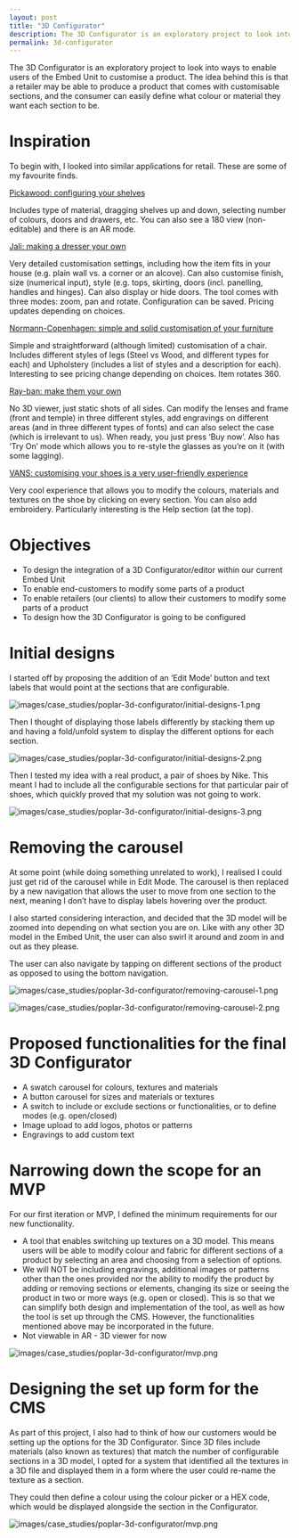 ```yaml
---
layout: post
title: "3D Configurator"
description: The 3D Configurator is an exploratory project to look into ways to enable users of the Embed Unit to customise a product.
permalink: 3d-configurator
---
```

The 3D Configurator is an exploratory project to look into ways to enable users of the Embed Unit to customise a product. The idea behind this is that a retailer may be able to produce a product that comes with customisable sections, and the consumer can easily define what colour or material they want each section to be.

# Inspiration

To begin with, I looked into similar applications for retail. These are some of my favourite finds.

[Pickawood: configuring your shelves](https://www.pickawood.com/en/configurator/conf2)

Includes type of material, dragging shelves up and down, selecting number of colours, doors and drawers, etc. You can also see a 180 view (non-editable) and there is an AR mode.

[Jali: making a dresser your own](https://www.jali.co.uk/designer?id=A008)

Very detailed customisation settings, including how the item fits in your house (e.g. plain wall vs. a corner or an alcove). Can also customise finish, size (numerical input), style (e.g. tops, skirting, doors (incl. panelling, handles and hinges). Can also display or hide doors. The tool comes with three modes: zoom, pan and rotate. Configuration can be saved. Pricing updates depending on choices.

[Normann-Copenhagen: simple and solid customisation of your furniture](https://www.normann-copenhagen.com/en/Customize/FormChairFullUpholstery)

Simple and straightforward (although limited) customisation of a chair. Includes different styles of legs (Steel vs Wood, and different types for each) and Upholstery (includes a list of styles and a description for each). Interesting to see pricing change depending on choices. Item rotates 360.

[Ray-ban: make them your own](https://www.ray-ban.com/uk/customise/rb-2140-original-wayfarer-sunglasses)

No 3D viewer, just static shots of all sides. Can modify the lenses and frame (front and temple) in three different styles, add engravings on different areas (and in three different types of fonts) and can also select the case (which is irrelevant to us). When ready, you just press ‘Buy now’. Also has ‘Try On’ mode which allows you to re-style the glasses as you’re on it (with some lagging).

[VANS: customising your shoes is a very user-friendly experience](https://www.vans.co.uk/customizer.sk8-hi.html)

Very cool experience that allows you to modify the colours, materials and textures on the shoe by clicking on every section. You can also add embroidery. Particularly interesting is the Help section (at the top).

# Objectives

- To design the integration of a 3D Configurator/editor within our current Embed Unit
- To enable end-customers to modify some parts of a product
- To enable retailers (our clients) to allow their customers to modify some parts of a product
- To design how the 3D Configurator is going to be configured

# Initial designs

I started off by proposing the addition of an ‘Edit Mode’ button and text labels that would point at the sections that are configurable.

![images/case_studies/poplar-3d-configurator/initial-designs-1.png](images/case_studies/poplar-3d-configurator/initial-designs-1.png)

Then I thought of displaying those labels differently by stacking them up and having a fold/unfold system to display the different options for each section.

![images/case_studies/poplar-3d-configurator/initial-designs-2.png](images/case_studies/poplar-3d-configurator/initial-designs-2.png)

Then I tested my idea with a real product, a pair of shoes by Nike. This meant I had to include all the configurable sections for that particular pair of shoes, which quickly proved that my solution was not going to work.

![images/case_studies/poplar-3d-configurator/initial-designs-3.png](images/case_studies/poplar-3d-configurator/initial-designs-3.png)

# Removing the carousel

At some point (while doing something unrelated to work), I realised I could just get rid of the carousel while in Edit Mode. The carousel is then replaced by a new navigation that allows the user to move from one section to the next, meaning I don’t have to display labels hovering over the product.

I also started considering interaction, and decided that the 3D model will be zoomed into depending on what section you are on. Like with any other 3D model in the Embed Unit, the user can also swirl it around and zoom in and out as they please.

The user can also navigate by tapping on different sections of the product as opposed to using the bottom navigation.

![images/case_studies/poplar-3d-configurator/removing-carousel-1.png](images/case_studies/poplar-3d-configurator/removing-carousel-1.png)

![images/case_studies/poplar-3d-configurator/removing-carousel-2.png](images/case_studies/poplar-3d-configurator/removing-carousel-2.png)

# Proposed functionalities for the final 3D Configurator

- A swatch carousel for colours, textures and materials
- A button carousel for sizes and materials or textures
- A switch to include or exclude sections or functionalities, or to define modes (e.g. open/closed)
- Image upload to add logos, photos or patterns
- Engravings to add custom text

# Narrowing down the scope for an MVP

For our first iteration or MVP, I defined the minimum requirements for our new functionality.

- A tool that enables switching up textures on a 3D model. This means users will be able to modify colour and fabric for different sections of a product by selecting an area and choosing from a selection of options.
- We will NOT be including engravings, additional images or patterns other than the ones provided nor the ability to modify the product by adding or removing sections or elements, changing its size or seeing the product in two or more ways (e.g. open or closed). This is so that we can simplify both design and implementation of the tool, as well as how the tool is set up through the CMS. However, the functionalities mentioned above may be incorporated in the future.
- Not viewable in AR - 3D viewer for now

![images/case_studies/poplar-3d-configurator/mvp.png](images/case_studies/poplar-3d-configurator/mvp.png)

# Designing the set up form for the CMS

As part of this project, I also had to think of how our customers would be setting up the options for the 3D Configurator. Since 3D files include materials (also known as textures) that match the number of configurable sections in a 3D model, I opted for a system that identified all the textures in a 3D file and displayed them in a form where the user could re-name the texture as a section.

They could then define a colour using the colour picker or a HEX code, which would be displayed alongside the section in the Configurator.

![images/case_studies/poplar-3d-configurator/mvp.png](images/case_studies/poplar-3d-configurator/cms-setup-screen.png)
